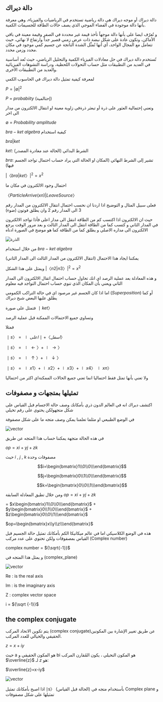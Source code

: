 
## دالة ديراك


دالة ديراك أو موجه ديراك هي دالة رياضية تستخدم في الرياضيات والفيزياء، وهي معرفة بأنها دالة موجودة في الفضاء الموجي الذي يصف حالات الطاقة للجسيمات الكمية.

و تُعرّف ايضا على بأنها دالة موجهاً تأخذ قيمة غير محددة في الصفر وقيمة معينة في باقي الأماكن، وتكون عادة على شكل نبضة ذات عرض زمني قصير جداً وارتفاع لا نهائي، حيث تتعامل مع المجال الواحد، أي أنها تُمثِّل الشدة الناتجة عن جسيم كمي موجود في مكان محدد وزمن محدد.

تُستخدم دالة ديراك في حل معادلات الفيزياء الكمية والتحليل الرياضي، حيث تُعد أساسية في العديد من التطبيقات مثل حساب التحولات اللحظية، ودراسة التشوهات الفيزيائية والعديد من التطبيقات الأخرى.

لمعرفة كيفية تمثيل دالة ديراك في الحاسوب الكمي

$P=|∅|^{2}$

$P$ = $probabiity$ (إحتالمية) 
  
وتعني إحتمالية العثور على ذرة أو تبعثر ذرةفي زاوية معينة او انتقال الالكترون من مدار الى اخر 

$∅$ = $Probability$ $amplitude$


$bra-ket$ $algebra$ كيفية استخدام 

$bra|ket$

$ket$:  الشرط البدائي (الحالة عند مغادرة المصدر)

$bra$: تشير إلى الشرط النهائي (المكان او الحالة التي يراد حساب احتمال تواجد الجسم فيها)



$|〈bra|ket〉|^{2}=x^{2}$



احتمال وجود الالكترون في مكان ما 

$〈Particle Arrive(xn)|Leave Source〉$

فعلى سبيل المثال و التوضيح اذا اردنا ان نحسب احتمال انتقال الالكترون من المدار رقم 3 الى المدار رقم 2 وان يطلق فوتون (ضوء) 

حيث ان الالكترون اذا اكتسب كم من الطاقة انتقل الى مدار اعلى فأذا تواجد الالكترون في المدار الثاني و كتسب كما من الطاقة انتقل الى المدار الثالث و بعد مرور الوقت يرجع الالكترون الى مداره الاصلي و يطلق كما من الطاقة  كما هو موضح في الصورة ادناه 


![الذرة](~/images/atom.jpeg)

من خلال استخدام $bra-ket$  $algebra$ 

يمكننا ايجاد هذا الاحتمال (انتقال الالكترون من المدار الثالث الى المدار الثاني) 

ويمثل على هذا الشكل
$|〈n2|n3〉|^{2}=x^{2}$

  و هذه المعادلة  بعد عملية الرصد اي انك تحاول حساب احتمال اتقال الالكترون الى المدار الثاني ويعني بأن المكان الذي تنوي حساب احتمال التواجد فيه معلوم 

  اما اذا كان الجسم غير مرصود اي في حالة التراكب الكمومي ($Superposition$) أو كما يطلق عليها البعض شبح ديراك 

  فتمثل على صورة 
$∣ket〉$

وتساوي جميع الاحتمالات الممكنة قبل عملية الرصد

فمثلا 

$∣s〉= ∣اسفل〉 + ∣ اعلى〉$

$∣s〉= ∣←〉 +∣→〉$

$∣s〉= ∣↑〉 +∣↓〉$

$∣s〉= ∣x1〉 + ∣x2〉+ ∣x3〉 + ∣x4〉∣xn〉$

ولا تعني بأنها تمثل فقط احتماليا انما تعني جميع الحالات الممكنةاي اكثر من احتماليا 

## تمثيلها بمتجهات و مصفوفات 

 اكتشف ديراك انه في العالم الدون ذري بأمكانك وصف حالة الاجسام فبل القياس على شكل متجهولكن يحتوي على رقم تخيلي   


في الوضع الطبيعي او مثلما تعلمنا يمكن وصف متجه ما على شكل مصفوفة  
 
 ![vector](~/images/vector2.jpeg)

في هذه الحالة متجهة يمكننا حساب هذا المتجه عن طريق 

$op=xi+yj+zk$ 

حيث $i$ , $j$ , $k$ مصفوفات وحدة 


<!--تحويل الصورة الى صيغة رياضية   اشقر -->


 $$i=\begin{bmatrix}1\\0\\0\\\end{bmatrix}$$

 $$j=\begin{bmatrix}0\\1\\0\\\end{bmatrix}$$

$$k=\begin{bmatrix}0\\0\\1\\\end{bmatrix}$$

ومن خلال تطيق المعادلة السابقة 
$op=xi+yj+zk$
<!--تحويل الصورة الى صيغة رياضية   اشقر -->



$=$ $x\begin{bmatrix}1\\0\\0\\\end{bmatrix}$ $+$  $y\begin{bmatrix}0\\1\\0\\\end{bmatrix}$ $+$  $z\begin{bmatrix}0\\0\\1\\\end{bmatrix}$ 


$op=\begin{bmatrix}x\\y\\z\\\end{bmatrix}$


هذه في الوضع الكلاسيكي اما في عالم ميكانيكا الكم بأمكانك تمثيل حالة الجسيم قبل القياس بمصفوفات ولكن تحتوي على عدد مركب (Complex number)   
 
complex number = ${\sqrt{-1}}$

و يمثل هذا المتجه في (complex_plane) 

 ![vector](~/images/complex_plane.png)

 Re : is the real axis 

 Im : is the imaginary axis

 Z  : complex vector space 

 i = ${\sqrt {-1}}$






## the  complex conjugate

يتم تكوين الاتحاد المركب (complex conjugate)عن طريق تغيير الإشارة بين المكونين الحقيقي والخيالي للعدد المركب. 

 $z= x+iy$

حيث a هو المكون الحقيقي و bi هو المكون التخيلي ، يكون المُقارن المركب $\overline{z}$ لـ $z$ هو:

$\overline{z}=x-iy$

<!-- يمكن أيضًا الإشارة إلى الاتحاد المركب باستخدام z. لاحظ أن a + bi هو أيضًا اقتران معقد لـ a - bi. -->

 ![vector](~/images/Complex_conjugate.png)


 
اذا اصبح بأمكانك تمثيل ∣s〉 (الحالة قبل القياس) بأستخدام متجه في Complex plane
و تمثيلها على شكل مصفوفات 
